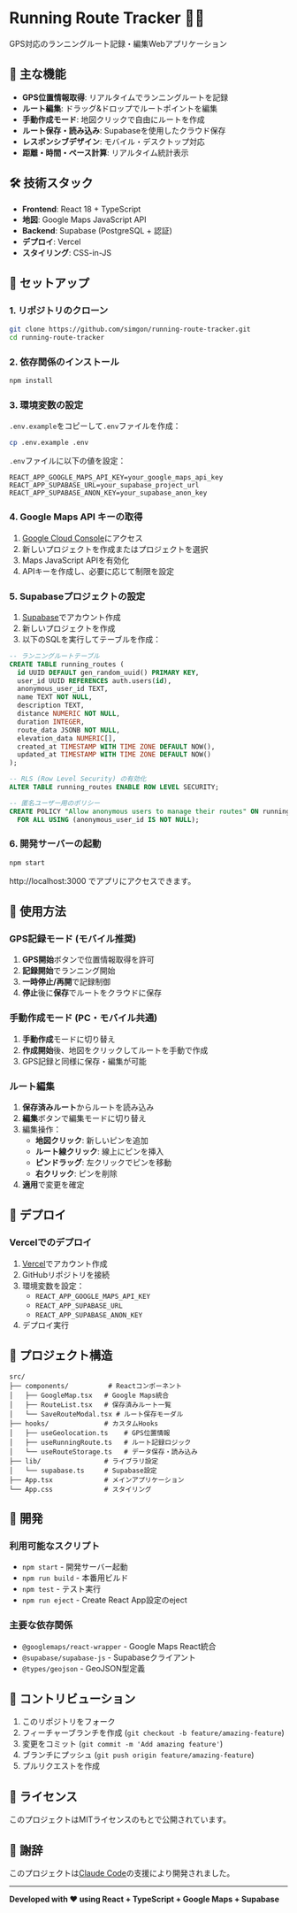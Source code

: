 # Running Route Tracker 🏃‍♂️

GPS対応のランニングルート記録・編集Webアプリケーション

## 🌟 主な機能

- **GPS位置情報取得**: リアルタイムでランニングルートを記録
- **ルート編集**: ドラッグ&ドロップでルートポイントを編集
- **手動作成モード**: 地図クリックで自由にルートを作成
- **ルート保存・読み込み**: Supabaseを使用したクラウド保存
- **レスポンシブデザイン**: モバイル・デスクトップ対応
- **距離・時間・ペース計算**: リアルタイム統計表示

## 🛠️ 技術スタック

- **Frontend**: React 18 + TypeScript
- **地図**: Google Maps JavaScript API
- **Backend**: Supabase (PostgreSQL + 認証)
- **デプロイ**: Vercel
- **スタイリング**: CSS-in-JS

## 🚀 セットアップ

### 1. リポジトリのクローン

```bash
git clone https://github.com/simgon/running-route-tracker.git
cd running-route-tracker
```

### 2. 依存関係のインストール

```bash
npm install
```

### 3. 環境変数の設定

`.env.example`をコピーして`.env`ファイルを作成：

```bash
cp .env.example .env
```

`.env`ファイルに以下の値を設定：

```env
REACT_APP_GOOGLE_MAPS_API_KEY=your_google_maps_api_key
REACT_APP_SUPABASE_URL=your_supabase_project_url
REACT_APP_SUPABASE_ANON_KEY=your_supabase_anon_key
```

### 4. Google Maps API キーの取得

1. [Google Cloud Console](https://console.cloud.google.com/)にアクセス
2. 新しいプロジェクトを作成またはプロジェクトを選択
3. Maps JavaScript APIを有効化
4. APIキーを作成し、必要に応じて制限を設定

### 5. Supabaseプロジェクトの設定

1. [Supabase](https://supabase.com/)でアカウント作成
2. 新しいプロジェクトを作成
3. 以下のSQLを実行してテーブルを作成：

```sql
-- ランニングルートテーブル
CREATE TABLE running_routes (
  id UUID DEFAULT gen_random_uuid() PRIMARY KEY,
  user_id UUID REFERENCES auth.users(id),
  anonymous_user_id TEXT,
  name TEXT NOT NULL,
  description TEXT,
  distance NUMERIC NOT NULL,
  duration INTEGER,
  route_data JSONB NOT NULL,
  elevation_data NUMERIC[],
  created_at TIMESTAMP WITH TIME ZONE DEFAULT NOW(),
  updated_at TIMESTAMP WITH TIME ZONE DEFAULT NOW()
);

-- RLS (Row Level Security) の有効化
ALTER TABLE running_routes ENABLE ROW LEVEL SECURITY;

-- 匿名ユーザー用のポリシー
CREATE POLICY "Allow anonymous users to manage their routes" ON running_routes
  FOR ALL USING (anonymous_user_id IS NOT NULL);
```

### 6. 開発サーバーの起動

```bash
npm start
```

http://localhost:3000 でアプリにアクセスできます。

## 📱 使用方法

### GPS記録モード (モバイル推奨)
1. **GPS開始**ボタンで位置情報取得を許可
2. **記録開始**でランニング開始
3. **一時停止/再開**で記録制御
4. **停止**後に**保存**でルートをクラウドに保存

### 手動作成モード (PC・モバイル共通)
1. **手動作成**モードに切り替え
2. **作成開始**後、地図をクリックしてルートを手動で作成
3. GPS記録と同様に保存・編集が可能

### ルート編集
1. **保存済みルート**からルートを読み込み
2. **編集**ボタンで編集モードに切り替え
3. 編集操作：
   - **地図クリック**: 新しいピンを追加
   - **ルート線クリック**: 線上にピンを挿入
   - **ピンドラッグ**: 左クリックでピンを移動
   - **右クリック**: ピンを削除
4. **適用**で変更を確定

## 🚀 デプロイ

### Vercelでのデプロイ

1. [Vercel](https://vercel.com/)でアカウント作成
2. GitHubリポジトリを接続
3. 環境変数を設定：
   - `REACT_APP_GOOGLE_MAPS_API_KEY`
   - `REACT_APP_SUPABASE_URL`
   - `REACT_APP_SUPABASE_ANON_KEY`
4. デプロイ実行

## 📁 プロジェクト構造

```
src/
├── components/          # Reactコンポーネント
│   ├── GoogleMap.tsx   # Google Maps統合
│   ├── RouteList.tsx   # 保存済みルート一覧
│   └── SaveRouteModal.tsx # ルート保存モーダル
├── hooks/              # カスタムHooks
│   ├── useGeolocation.ts    # GPS位置情報
│   ├── useRunningRoute.ts   # ルート記録ロジック
│   └── useRouteStorage.ts   # データ保存・読み込み
├── lib/                # ライブラリ設定
│   └── supabase.ts     # Supabase設定
├── App.tsx             # メインアプリケーション
└── App.css             # スタイリング
```

## 🔧 開発

### 利用可能なスクリプト

- `npm start` - 開発サーバー起動
- `npm run build` - 本番用ビルド
- `npm test` - テスト実行
- `npm run eject` - Create React App設定のeject

### 主要な依存関係

- `@googlemaps/react-wrapper` - Google Maps React統合
- `@supabase/supabase-js` - Supabaseクライアント
- `@types/geojson` - GeoJSON型定義

## 🤝 コントリビューション

1. このリポジトリをフォーク
2. フィーチャーブランチを作成 (`git checkout -b feature/amazing-feature`)
3. 変更をコミット (`git commit -m 'Add amazing feature'`)
4. ブランチにプッシュ (`git push origin feature/amazing-feature`)
5. プルリクエストを作成

## 📄 ライセンス

このプロジェクトはMITライセンスのもとで公開されています。

## 🙏 謝辞

このプロジェクトは[Claude Code](https://claude.ai/code)の支援により開発されました。

---

**Developed with ❤️ using React + TypeScript + Google Maps + Supabase**